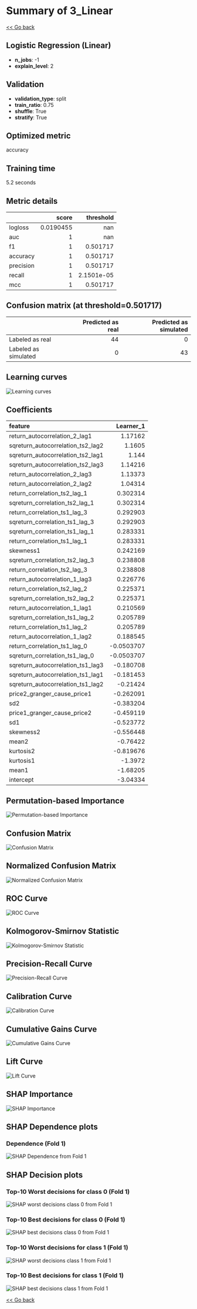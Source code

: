 # Summary of 3_Linear

[<< Go back](../README.md)


## Logistic Regression (Linear)
- **n_jobs**: -1
- **explain_level**: 2

## Validation
 - **validation_type**: split
 - **train_ratio**: 0.75
 - **shuffle**: True
 - **stratify**: True

## Optimized metric
accuracy

## Training time

5.2 seconds

## Metric details
|           |     score |    threshold |
|:----------|----------:|-------------:|
| logloss   | 0.0190455 | nan          |
| auc       | 1         | nan          |
| f1        | 1         |   0.501717   |
| accuracy  | 1         |   0.501717   |
| precision | 1         |   0.501717   |
| recall    | 1         |   2.1501e-05 |
| mcc       | 1         |   0.501717   |


## Confusion matrix (at threshold=0.501717)
|                      |   Predicted as real |   Predicted as simulated |
|:---------------------|--------------------:|-------------------------:|
| Labeled as real      |                  44 |                        0 |
| Labeled as simulated |                   0 |                       43 |

## Learning curves
![Learning curves](learning_curves.png)

## Coefficients
| feature                           |   Learner_1 |
|:----------------------------------|------------:|
| return_autocorrelation_2_lag1     |   1.17162   |
| sqreturn_autocorrelation_ts2_lag2 |   1.1605    |
| sqreturn_autocorrelation_ts2_lag1 |   1.144     |
| sqreturn_autocorrelation_ts2_lag3 |   1.14216   |
| return_autocorrelation_2_lag3     |   1.13373   |
| return_autocorrelation_2_lag2     |   1.04314   |
| return_correlation_ts2_lag_1      |   0.302314  |
| sqreturn_correlation_ts2_lag_1    |   0.302314  |
| return_correlation_ts1_lag_3      |   0.292903  |
| sqreturn_correlation_ts1_lag_3    |   0.292903  |
| sqreturn_correlation_ts1_lag_1    |   0.283331  |
| return_correlation_ts1_lag_1      |   0.283331  |
| skewness1                         |   0.242169  |
| sqreturn_correlation_ts2_lag_3    |   0.238808  |
| return_correlation_ts2_lag_3      |   0.238808  |
| return_autocorrelation_1_lag3     |   0.226776  |
| return_correlation_ts2_lag_2      |   0.225371  |
| sqreturn_correlation_ts2_lag_2    |   0.225371  |
| return_autocorrelation_1_lag1     |   0.210569  |
| sqreturn_correlation_ts1_lag_2    |   0.205789  |
| return_correlation_ts1_lag_2      |   0.205789  |
| return_autocorrelation_1_lag2     |   0.188545  |
| return_correlation_ts1_lag_0      |  -0.0503707 |
| sqreturn_correlation_ts1_lag_0    |  -0.0503707 |
| sqreturn_autocorrelation_ts1_lag3 |  -0.180708  |
| sqreturn_autocorrelation_ts1_lag1 |  -0.181453  |
| sqreturn_autocorrelation_ts1_lag2 |  -0.21424   |
| price2_granger_cause_price1       |  -0.262091  |
| sd2                               |  -0.383204  |
| price1_granger_cause_price2       |  -0.459119  |
| sd1                               |  -0.523772  |
| skewness2                         |  -0.556448  |
| mean2                             |  -0.76422   |
| kurtosis2                         |  -0.819676  |
| kurtosis1                         |  -1.3972    |
| mean1                             |  -1.68205   |
| intercept                         |  -3.04334   |


## Permutation-based Importance
![Permutation-based Importance](permutation_importance.png)
## Confusion Matrix

![Confusion Matrix](confusion_matrix.png)


## Normalized Confusion Matrix

![Normalized Confusion Matrix](confusion_matrix_normalized.png)


## ROC Curve

![ROC Curve](roc_curve.png)


## Kolmogorov-Smirnov Statistic

![Kolmogorov-Smirnov Statistic](ks_statistic.png)


## Precision-Recall Curve

![Precision-Recall Curve](precision_recall_curve.png)


## Calibration Curve

![Calibration Curve](calibration_curve_curve.png)


## Cumulative Gains Curve

![Cumulative Gains Curve](cumulative_gains_curve.png)


## Lift Curve

![Lift Curve](lift_curve.png)



## SHAP Importance
![SHAP Importance](shap_importance.png)

## SHAP Dependence plots

### Dependence (Fold 1)
![SHAP Dependence from Fold 1](learner_fold_0_shap_dependence.png)

## SHAP Decision plots

### Top-10 Worst decisions for class 0 (Fold 1)
![SHAP worst decisions class 0 from Fold 1](learner_fold_0_shap_class_0_worst_decisions.png)
### Top-10 Best decisions for class 0 (Fold 1)
![SHAP best decisions class 0 from Fold 1](learner_fold_0_shap_class_0_best_decisions.png)
### Top-10 Worst decisions for class 1 (Fold 1)
![SHAP worst decisions class 1 from Fold 1](learner_fold_0_shap_class_1_worst_decisions.png)
### Top-10 Best decisions for class 1 (Fold 1)
![SHAP best decisions class 1 from Fold 1](learner_fold_0_shap_class_1_best_decisions.png)

[<< Go back](../README.md)
